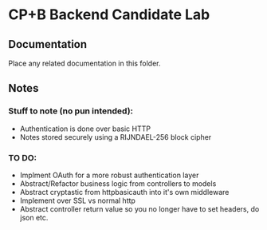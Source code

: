 # CP+B Backend Candidate Lab

## Documentation

Place any related documentation in this folder.

## Notes

### Stuff to note (no pun intended):
* Authentication is done over basic HTTP
* Notes stored securely using a RIJNDAEL-256 block cipher

### TO DO:
* Implment OAuth for a more robust authentication layer
* Abstract/Refactor business logic from controllers to models
* Abstract cryptastic from httpbasicauth into it's own middleware
* Implement over SSL vs normal http
* Abstract controller return value so you no longer have to set headers, do json etc.
